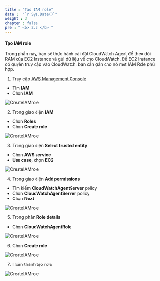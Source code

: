 ```yaml
---
title : "Tạo IAM role"
date :  "`r Sys.Date()`" 
weight : 3 
chapter : false
pre : " <b> 2.3 </b> "
---
```


#### Tạo IAM role
Trong phần này, bạn sẽ thực hành cài đặt CloudWatch Agent để theo dõi RAM của EC2 Instance và gửi dữ liệu về cho CloudWatch. Để EC2 Instance có quyền truy cập vào CloudWatch, bạn cần gán cho nó một IAM Role phù hợp.

1. Truy cập [AWS Management Console](https://aws.amazon.com/console/)

- Tìm **IAM**
- Chọn **IAM**

![CreateIAMrole](/images/2-Prerequiste/2.2-Createiamrole/0001-createiamrole.png)

2. Trong giao diện **IAM**

- Chọn **Roles**
- Chọn **Create role**

![CreateIAMrole](/images/2-Prerequiste/2.2-Createiamrole/0002-createiamrole.png)

3. Trong giao diện **Select trusted entity**

- Chọn **AWS service**
- **Use case**, chọn **EC2**

![CreateIAMrole](/images/2-Prerequiste/2.2-Createiamrole/0003-createiamrole.png)

4. Trong giao diện **Add permissions**

- Tìm kiếm **CloudWatchAgentServer** policy
- Chọn **CloudWatchAgentServer** policy
- Chọn **Next**

![CreateIAMrole](/images/2-Prerequiste/2.2-Createiamrole/0004-createiamrole.png)

5. Trong phần **Role details**

- Chọn **CloudWatchAgentRole**

![CreateIAMrole](/images/2-Prerequiste/2.2-Createiamrole/0005-createiamrole.png)

6. Chọn **Create role**

![CreateIAMrole](/images/2-Prerequiste/2.2-Createiamrole/0006-createiamrole.png)

7. Hoàn thành tạo role

![CreateIAMrole](/images/2-Prerequiste/2.2-Createiamrole/0007-createiamrole.png)